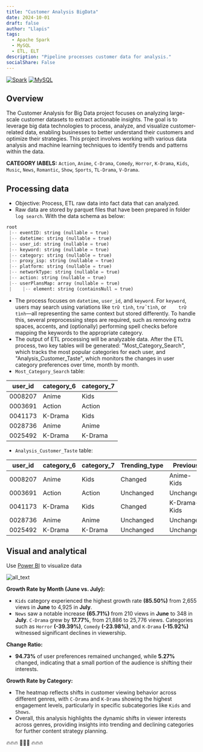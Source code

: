 ```yaml
---
title: "Customer Analysis BigData"
date: 2024-10-01
draft: false
author: "Llapis"
tags:
  - Apache Spark
  - MySQL
  - ETL, ELT
description: "Pipeline processes customer data for analysis."
socialShare: False
---
```


[![Spark](https://img.shields.io/badge/Spark-3.5.1-orange)](https://spark.apache.org/)
[![MySQL](https://img.shields.io/badge/MySQL-8.4.2-blue)](https://dev.mysql.com/doc/)


## Overview

The Customer Analysis for Big Data project focuses on analyzing large-scale customer datasets to extract actionable insights. The goal is to leverage big data technologies to process, analyze, and visualize customer-related data, enabling businesses to better understand their customers and optimize their strategies. This project involves working with various data analysis and machine learning techniques to identify trends and patterns within the data.

**CATEGORY lABELS:** `Action`, `Anime`, `C-Drama`, `Comedy`, `Horror`, `K-Drama`, `Kids`, `Music`, `News`, `Romantic`, `Show`, `Sports`, `TL-Drama`, `V-Drama`.

## Processing data

* Objective: Process, ETL raw data into fact data that can analyzed.
* Raw data are stored by parquet files that have been prepared in folder `log search`. With the data schema as below:

```python
root
 |-- eventID: string (nullable = true)
 |-- datetime: string (nullable = true)
 |-- user_id: string (nullable = true)
 |-- keyword: string (nullable = true)
 |-- category: string (nullable = true)
 |-- proxy_isp: string (nullable = true)
 |-- platform: string (nullable = true)
 |-- networkType: string (nullable = true)
 |-- action: string (nullable = true)
 |-- userPlansMap: array (nullable = true)
 |    |-- element: string (containsNull = true)
```

* The process focuses on `datetime`, `user_id`, and `keyword`. For `keyword`, users may search using variations like `trữ tình`, `trử tình`, or `    trữ tình`—all representing the same context but stored differently. To handle this, several preprocessing steps are required, such as removing extra spaces, accents, and (optionally) performing spell checks before mapping the keywords to the appropriate category.
* The output of ETL processing will be analyzable data. After the ETL process, two key tables will be generated: "Most_Category_Search", which tracks the most popular categories for each user, and "Analysis_Customer_Taste", which monitors the changes in user category preferences over time, month by month.
* `Most_Category_Search` table:

user_id|category_6|category_7|
---|---|---|
0008207|Anime|Kids|
0003691|Action|Action|
0041173|K-Drama|Kids|
0028736|Anime|Anime|
0025492|K-Drama|K-Drama|

* `Analysis_Customer_Taste` table:

user_id|category_6|category_7|Trending_type|Previous|
---|---|---|---|---|
0008207|Anime|Kids|Changed|Anime-Kids|
0003691|Action|Action|Unchanged|Unchanged|
0041173|K-Drama|Kids|Changed|K-Drama-Kids|
0028736|Anime|Anime|Unchanged|Unchanged|
0025492|K-Drama|K-Drama|Unchanged|Unchanged|
## Visual and analytical

Use [Power BI](https://app.powerbi.com/) to visualize data

![all_text](/images/projects/customer/image.png)

**Growth Rate by Month (June vs. July):**

* `Kids` category experienced the highest growth rate **(85.50%)** from 2,655 views in **June** to 4,925 in **July**.
* `News` saw a notable increase **(65.71%)** from 210 views in **June** to 348 in **July**.
`C-Drama` grew by **17.77%**, from 21,886 to 25,776 views.
Categories such as `Horror` **(-39.39%)**, `Comedy` **(-23.98%)**, and `K-Drama` **(-15.92%)** witnessed significant declines in viewership.

**Change Ratio:**

* **94.73%** of user preferences remained unchanged, while **5.27%** changed, indicating that a small portion of the audience is shifting their interests.

**Growth Rate by Category:**

* The heatmap reflects shifts in customer viewing behavior across different genres, with `C-Drama` and `K-Drama` showing the highest engagement levels, particularly in specific subcategories like `Kids` and `Shows`.
* Overall, this analysis highlights the dynamic shifts in viewer interests across genres, providing insights into trending and declining categories for further content strategy planning.

🔥🔥🔥 🤝🤝🤝 🔥🔥🔥